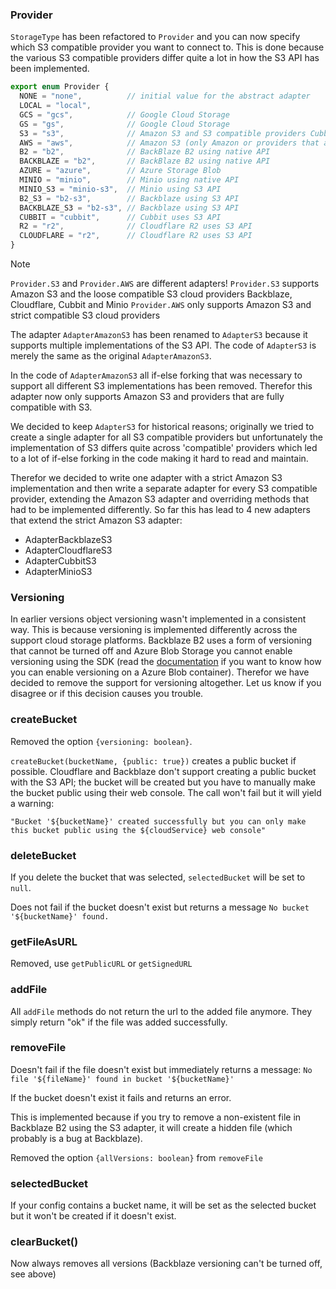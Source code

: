 ### Provider

`StorageType` has been refactored to `Provider` and you can now specify which S3 compatible provider you want to connect to. This is done because the various S3 compatible providers differ quite a lot in how the S3 API has been implemented.

```typescript
export enum Provider {
  NONE = "none",          // initial value for the abstract adapter
  LOCAL = "local",
  GCS = "gcs",            // Google Cloud Storage
  GS = "gs",              // Google Cloud Storage
  S3 = "s3",              // Amazon S3 and S3 compatible providers Cubbit, Cloudflare, Minio and Backblaze
  AWS = "aws",            // Amazon S3 (only Amazon or providers that are fully S3 compatible)
  B2 = "b2",              // BackBlaze B2 using native API
  BACKBLAZE = "b2",       // BackBlaze B2 using native API
  AZURE = "azure",        // Azure Storage Blob
  MINIO = "minio",        // Minio using native API
  MINIO_S3 = "minio-s3",  // Minio using S3 API
  B2_S3 = "b2-s3",        // Backblaze using S3 API
  BACKBLAZE_S3 = "b2-s3", // Backblaze using S3 API
  CUBBIT = "cubbit",      // Cubbit uses S3 API
  R2 = "r2",              // Cloudflare R2 uses S3 API
  CLOUDFLARE = "r2",      // Cloudflare R2 uses S3 API  
}
```
>[!NOTE]
>`Provider.S3` and `Provider.AWS` are different adapters!
>`Provider.S3` supports Amazon S3 and the loose compatible S3 cloud providers Backblaze, Cloudflare, Cubbit and Minio
>`Provider.AWS` only supports Amazon S3 and strict compatible S3 cloud providers

The adapter `AdapterAmazonS3` has been renamed to `AdapterS3` because it supports multiple implementations of the S3 API. The code of `AdapterS3` is merely the same as the original `AdapterAmazonS3`.

In the code of `AdapterAmazonS3` all if-else forking that was necessary to support all different S3 implementations has been removed. Therefor this adapter now only supports Amazon S3 and providers that are fully compatible with S3.

We decided to keep `AdapterS3` for historical reasons; originally we tried to create a single adapter for all S3 compatible providers but unfortunately the implementation of S3 differs quite across 'compatible' providers which led to a lot of if-else forking in the code making it hard to read and maintain. 

Therefor we decided to write one adapter with a strict Amazon S3 implementation and then write a separate adapter for every S3 compatible provider, extending the Amazon S3 adapter and overriding methods that had to be implemented differently. So far this has lead to 4 new adapters that extend the strict Amazon S3 adapter:

- AdapterBackblazeS3
- AdapterCloudflareS3
- AdapterCubbitS3
- AdapterMinioS3


### Versioning

In earlier versions object versioning wasn't implemented in a consistent way. This is because versioning is implemented differently across the support cloud storage platforms. Backblaze B2 uses a form of versioning that cannot be turned off and Azure Blob Storage you cannot enable versioning using the SDK (read the [documentation](https://learn.microsoft.com/en-us/azure/storage/blobs/versioning-enable?tabs=template#enable-blob-versioning) if you want to know how you can enable versioning on a Azure Blob container). Therefor we have decided to remove the support for versioning altogether. Let us know if you disagree or if this decision causes you trouble.

### createBucket
Removed the option `{versioning: boolean}`. 

`createBucket(bucketName, {public: true})` creates a public bucket if possible. Cloudflare and Backblaze don't support creating a public bucket with the S3 API; the bucket will be created but you have to manually make the bucket public using their web console. The call won't fail but it will yield a warning:
 ```
 "Bucket '${bucketName}' created successfully but you can only make this bucket public using the ${cloudService} web console"
 ```

### deleteBucket
If you delete the bucket that was selected, `selectedBucket` will be set to `null`.

Does not fail if the bucket doesn't exist but returns a message `No bucket '${bucketName}' found.`

### getFileAsURL
Removed, use `getPublicURL` or `getSignedURL` 

### addFile
All `addFile` methods do not return the url to the added file anymore. They simply return "ok" if the file was added successfully.

### removeFile
Doesn't fail if the file doesn't exist but immediately returns a message: `No file '${fileName}' found in bucket '${bucketName}'`

If the bucket doesn't exist it fails and returns an error. 

This is implemented because if you try to remove a non-existent file in Backblaze B2 using the S3 adapter, it will create a hidden file (which probably is a bug at Backblaze).

Removed the option `{allVersions: boolean}` from `removeFile`

### selectedBucket
If your config contains a bucket name, it will be set as the selected bucket but it won't be created if it doesn't exist.

### clearBucket()
Now always removes all versions (Backblaze versioning can't be turned off, see above)



